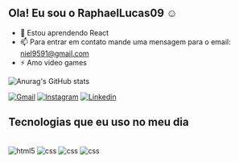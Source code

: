 ## Ola! Eu sou o RaphaelLucas09 ☺

- 🌱 Estou aprendendo React
- 📫 Para entrar em contato mande uma mensagem para o email: niel9591@gmail.com
- ⚡ Amo video games

 ![Anurag's GitHub stats](https://github-readme-stats.vercel.app/api?username=RaphaelLucas09&show_icons=true&theme=tokyonight)

[![Gmail](https://img.shields.io/badge/Gmail-D14836?style=for-the-badge&logo=gmail&logoColor=white)](https://mail.google.com/niel9591@gmail.com)
[![Instagram](https://img.shields.io/badge/Instagram-E4405F?style=for-the-badge&logo=instagram&logoColor=white)](https://instagram.com/fael9591)
[![Linkedin](https://img.shields.io/badge/LinkedIn-0077B5?style=for-the-badge&logo=linkedin&logoColor=white)](https://www.linkedin.com/in/raphael-assunção-7051b3232)

##  Tecnologias que eu uso no meu dia 

<div style= "display-inline-block"><br/>
    <img align="center"   alt="html5"   src="https://img.shields.io/badge/HTML5-E34F26?style=for-the-badge&logo=html5&logoColor=white">
    <img align="center"   alt="css"   src="https://img.shields.io/badge/CSS3-1572B6?style=for-the-badge&logo=css3&logoColor=white">
    <img align="center"   alt="css"   src="https://img.shields.io/badge/JavaScript-323330?style=for-the-badge&logo=javascript&logoColor=F7DF1E">
     <img align="center"   alt="css"   src="https://img.shields.io/badge/Bootstrap-563D7C?style=for-the-badge&logo=bootstrap&logoColor=">
</div>
